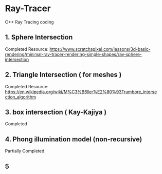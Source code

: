 # Ray-Tracer
C++ Ray Tracing coding

## 1. Sphere Intersection
Completed
Resource: https://www.scratchapixel.com/lessons/3d-basic-rendering/minimal-ray-tracer-rendering-simple-shapes/ray-sphere-intersection

## 2. Triangle Intersection ( for meshes )
Completed
Resource: https://en.wikipedia.org/wiki/M%C3%B6ller%E2%80%93Trumbore_intersection_algorithm

## 3. box intersection ( Kay-Kajiya )
Completed

## 4. Phong illumination model (non-recursive)
Partially Completed.

## 5
